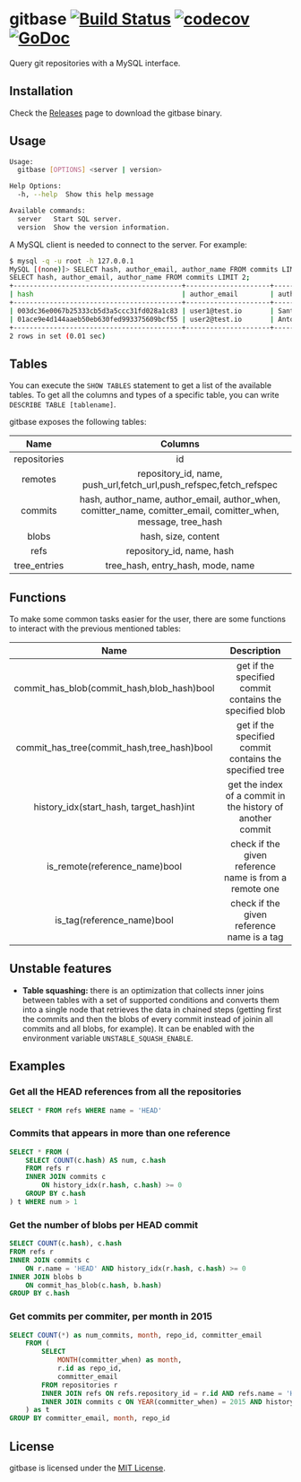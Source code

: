 # gitbase <a href="https://travis-ci.org/src-d/gitbase"><img alt="Build Status" src="https://travis-ci.org/src-d/gitbase.svg?branch=master" /></a> <a href="https://codecov.io/gh/src-d/gitbase"><img alt="codecov" src="https://codecov.io/gh/src-d/gitbase/branch/master/graph/badge.svg" /></a> <a href="https://godoc.org/gopkg.in/src-d/gitbase.v0"><img alt="GoDoc" src="https://godoc.org/gopkg.in/src-d/gitbase.v0?status.svg" /></a>

Query git repositories with a MySQL interface.

## Installation

Check the [Releases](https://github.com/src-d/gitbase/releases) page to download the gitbase binary.

## Usage

```bash
Usage:
  gitbase [OPTIONS] <server | version>

Help Options:
  -h, --help  Show this help message

Available commands:
  server   Start SQL server.
  version  Show the version information.
```

A MySQL client is needed to connect to the server. For example:

```bash
$ mysql -q -u root -h 127.0.0.1
MySQL [(none)]> SELECT hash, author_email, author_name FROM commits LIMIT 2;
SELECT hash, author_email, author_name FROM commits LIMIT 2;
+------------------------------------------+---------------------+-----------------------+
| hash                                     | author_email        | author_name           |
+------------------------------------------+---------------------+-----------------------+
| 003dc36e0067b25333cb5d3a5ccc31fd028a1c83 | user1@test.io       | Santiago M. Mola      |
| 01ace9e4d144aaeb50eb630fed993375609bcf55 | user2@test.io       | Antonio Navarro Perez |
+------------------------------------------+---------------------+-----------------------+
2 rows in set (0.01 sec)
```

## Tables

You can execute the `SHOW TABLES` statement to get a list of the available tables.
To get all the columns and types of a specific table, you can write `DESCRIBE TABLE [tablename]`.

gitbase exposes the following tables:

|     Name     |                                               Columns                                               |
|:------------:|:---------------------------------------------------------------------------------------------------:|
| repositories |id                                                                                                   |
| remotes      |repository_id, name, push_url,fetch_url,push_refspec,fetch_refspec                                   | 
|    commits   | hash, author_name, author_email, author_when, comitter_name, comitter_email, comitter_when, message, tree_hash |
|     blobs    | hash, size, content                                                                                 |
|  refs        | repository_id, name, hash                                                                           |
| tree_entries | tree_hash, entry_hash, mode, name                                                                   |

## Functions

To make some common tasks easier for the user, there are some functions to interact with the previous mentioned tables:

|     Name     |                                               Description                                           |
|:------------:|:---------------------------------------------------------------------------------------------------:|
|commit_has_blob(commit_hash,blob_hash)bool| get if the specified commit contains the specified blob                 |
|commit_has_tree(commit_hash,tree_hash)bool| get if the specified commit contains the specified tree                 |
|history_idx(start_hash, target_hash)int| get the index of a commit in the history of another commit                 |
|is_remote(reference_name)bool| check if the given reference name is from a remote one                               |
|is_tag(reference_name)bool| check if the given reference name is a tag                                              |

## Unstable features

- **Table squashing:** there is an optimization that collects inner joins between tables with a set of supported conditions and converts them into a single node that retrieves the data in chained steps (getting first the commits and then the blobs of every commit instead of joinin all commits and all blobs, for example). It can be enabled with the environment variable `UNSTABLE_SQUASH_ENABLE`.

## Examples

### Get all the HEAD references from all the repositories
```sql
SELECT * FROM refs WHERE name = 'HEAD'

```

### Commits that appears in more than one reference

```sql
SELECT * FROM (
	SELECT COUNT(c.hash) AS num, c.hash
	FROM refs r
	INNER JOIN commits c
		ON history_idx(r.hash, c.hash) >= 0
	GROUP BY c.hash
) t WHERE num > 1
```

###  Get the number of blobs per HEAD commit
```sql
SELECT COUNT(c.hash), c.hash
FROM refs r
INNER JOIN commits c
	ON r.name = 'HEAD' AND history_idx(r.hash, c.hash) >= 0
INNER JOIN blobs b
	ON commit_has_blob(c.hash, b.hash)
GROUP BY c.hash
```

### Get commits per commiter, per month in 2015

```sql
SELECT COUNT(*) as num_commits, month, repo_id, committer_email
	FROM (
		SELECT
			MONTH(committer_when) as month,
			r.id as repo_id,
			committer_email
		FROM repositories r
		INNER JOIN refs ON refs.repository_id = r.id AND refs.name = 'HEAD'
		INNER JOIN commits c ON YEAR(committer_when) = 2015 AND history_idx(refs.hash, c.hash) >= 0
	) as t
GROUP BY committer_email, month, repo_id
```

## License

gitbase is licensed under the [MIT License](/LICENSE).
